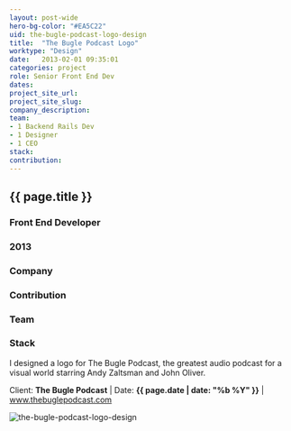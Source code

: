 ```yaml
---
layout: post-wide
hero-bg-color: "#EA5C22"
uid: the-bugle-podcast-logo-design
title:  "The Bugle Podcast Logo"
worktype: "Design"
date:   2013-02-01 09:35:01
categories: project
role: Senior Front End Dev
dates:
project_site_url:
project_site_slug:
company_description:
team:
- 1 Backend Rails Dev
- 1 Designer
- 1 CEO
stack:
contribution:
---
```


<div class="project-description">
  <div class="row clearfix">
    <div class="col">
      <h2 class="project-title">{{ page.title }}</h2>
      <h3>Front End Developer</h3>
      <h3>2013</h3>
    </div>
    <div class="col">
      <h3>
        Company
      </h3>
      <p>
      </p>
    </div>
    <div class="col">
      <h3>Contribution</h3>
    </div>
    <div class="col">
      <h3>Team</h3>
      <p>
      </p>
      <h3>Stack</h3>
      <p>
      </p>
    </div>
  </div>
</div>

<p>
I designed a logo for The Bugle Podcast, the greatest audio podcast for a visual world starring Andy Zaltsman and John Oliver.
</p>

<p class="meta">Client: <strong>The Bugle Podcast</strong> | Date: <strong>{{ page.date | date: "%b %Y" }}</strong> | <a href="http://www.thebuglepodcast.com">www.thebuglepodcast.com</a></p>

<div class="showcase">
	<img src="/img/the-bugle-podcast-logo-design/1.jpg" alt="the-bugle-podcast-logo-design">
</div>